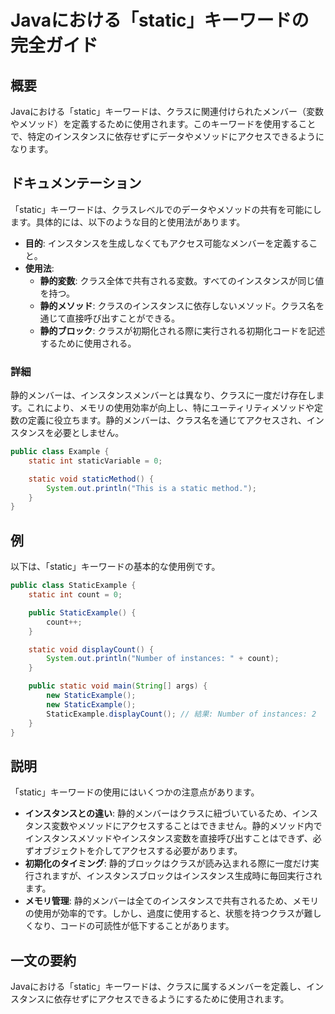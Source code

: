 <!--
Meta Description: # Javaにおける「static」キーワードの完全ガイド ## 概要 Javaにおける「static」キーワードは、クラスに関連付けられたメンバー（変数やメソッド）を定義するために使用されます。このキーワードを使用することで、特定のインスタンスに依存せずにデータやメソッドにアクセスできるようになり...
Meta Keywords: static, staticexample, public, javaにおける, キーワードは
-->

# Javaにおける「static」キーワードの完全ガイド

## 概要
Javaにおける「static」キーワードは、クラスに関連付けられたメンバー（変数やメソッド）を定義するために使用されます。このキーワードを使用することで、特定のインスタンスに依存せずにデータやメソッドにアクセスできるようになります。

## ドキュメンテーション
「static」キーワードは、クラスレベルでのデータやメソッドの共有を可能にします。具体的には、以下のような目的と使用法があります。

- **目的**: インスタンスを生成しなくてもアクセス可能なメンバーを定義すること。
- **使用法**:
  - **静的変数**: クラス全体で共有される変数。すべてのインスタンスが同じ値を持つ。
  - **静的メソッド**: クラスのインスタンスに依存しないメソッド。クラス名を通じて直接呼び出すことができる。
  - **静的ブロック**: クラスが初期化される際に実行される初期化コードを記述するために使用される。

### 詳細
静的メンバーは、インスタンスメンバーとは異なり、クラスに一度だけ存在します。これにより、メモリの使用効率が向上し、特にユーティリティメソッドや定数の定義に役立ちます。静的メンバーは、クラス名を通じてアクセスされ、インスタンスを必要としません。

```java
public class Example {
    static int staticVariable = 0;

    static void staticMethod() {
        System.out.println("This is a static method.");
    }
}
```

## 例
以下は、「static」キーワードの基本的な使用例です。

```java
public class StaticExample {
    static int count = 0;

    public StaticExample() {
        count++;
    }

    static void displayCount() {
        System.out.println("Number of instances: " + count);
    }

    public static void main(String[] args) {
        new StaticExample();
        new StaticExample();
        StaticExample.displayCount(); // 結果: Number of instances: 2
    }
}
```

## 説明
「static」キーワードの使用にはいくつかの注意点があります。

- **インスタンスとの違い**: 静的メンバーはクラスに紐づいているため、インスタンス変数やメソッドにアクセスすることはできません。静的メソッド内でインスタンスメソッドやインスタンス変数を直接呼び出すことはできず、必ずオブジェクトを介してアクセスする必要があります。
- **初期化のタイミング**: 静的ブロックはクラスが読み込まれる際に一度だけ実行されますが、インスタンスブロックはインスタンス生成時に毎回実行されます。
- **メモリ管理**: 静的メンバーは全てのインスタンスで共有されるため、メモリの使用が効率的です。しかし、過度に使用すると、状態を持つクラスが難しくなり、コードの可読性が低下することがあります。

## 一文の要約
Javaにおける「static」キーワードは、クラスに属するメンバーを定義し、インスタンスに依存せずにアクセスできるようにするために使用されます。